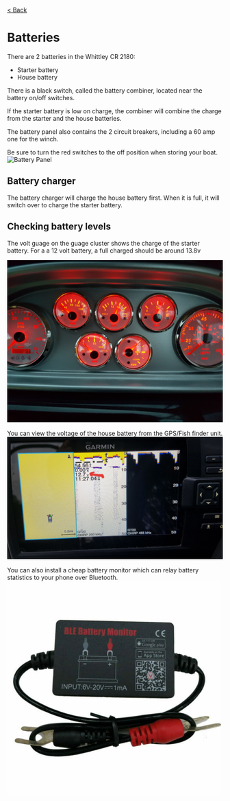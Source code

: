 [< Back](/README.md)
# Batteries

There are 2 batteries in the Whittley CR 2180:
- Starter battery
- House battery


There is a black switch, called the battery combiner, located near the battery on/off switches. 

If the starter battery is low on charge, the combiner will combine the charge from the starter and the house batteries.

The battery panel also contains the 2 circuit breakers, including a 60 amp one for the winch.

Be sure to turn the red switches to the off position when storing your boat.
![Battery Panel](/images/fa/regular/BatteryPanel.jpg)

## Battery charger
The battery charger will charge the house battery first. When it is full, it will switch over to charge the starter battery.

## Checking battery levels
The volt guage on the guage cluster shows the charge of the starter battery.
For a a 12 volt battery, a full charged should be around 13.8v

![Starter battery indicator](/images/BatteryVoltage1.jpg)

You can view the voltage of the house battery from the GPS/Fish finder unit.
![Starter battery indicator](/images/BatteryVoltage2.jpg)

You can also install a cheap battery monitor which can relay battery statistics to your phone over Bluetooth.
![Battery Monitor](/images/BatteryMonitor.jpg)